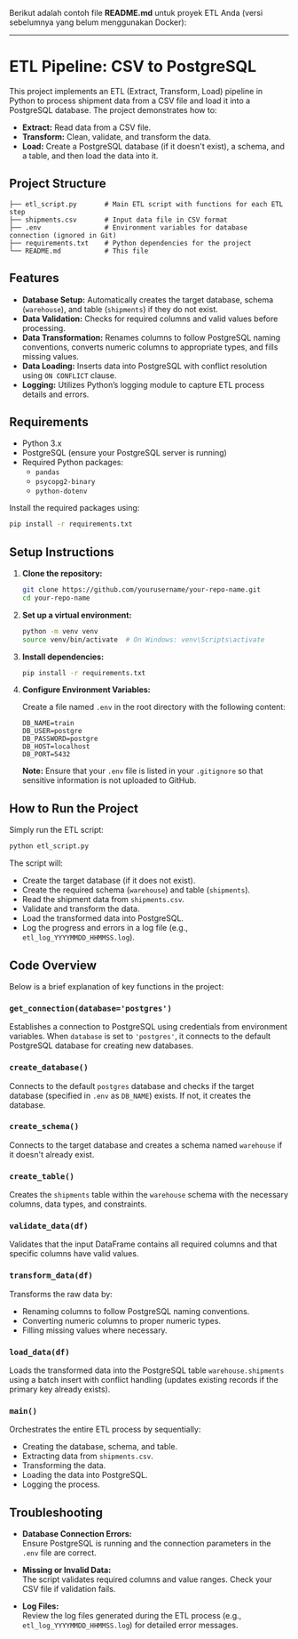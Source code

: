 Berikut adalah contoh file **README.md** untuk proyek ETL Anda (versi sebelumnya yang belum menggunakan Docker):

---

# ETL Pipeline: CSV to PostgreSQL

This project implements an ETL (Extract, Transform, Load) pipeline in Python to process shipment data from a CSV file and load it into a PostgreSQL database. The project demonstrates how to:

- **Extract:** Read data from a CSV file.
- **Transform:** Clean, validate, and transform the data.
- **Load:** Create a PostgreSQL database (if it doesn't exist), a schema, and a table, and then load the data into it.

## Project Structure

```
├── etl_script.py       # Main ETL script with functions for each ETL step
├── shipments.csv       # Input data file in CSV format
├── .env                # Environment variables for database connection (ignored in Git)
├── requirements.txt    # Python dependencies for the project
└── README.md           # This file
```

## Features

- **Database Setup:** Automatically creates the target database, schema (`warehouse`), and table (`shipments`) if they do not exist.
- **Data Validation:** Checks for required columns and valid values before processing.
- **Data Transformation:** Renames columns to follow PostgreSQL naming conventions, converts numeric columns to appropriate types, and fills missing values.
- **Data Loading:** Inserts data into PostgreSQL with conflict resolution using `ON CONFLICT` clause.
- **Logging:** Utilizes Python’s logging module to capture ETL process details and errors.

## Requirements

- Python 3.x
- PostgreSQL (ensure your PostgreSQL server is running)
- Required Python packages:
  - `pandas`
  - `psycopg2-binary`
  - `python-dotenv`

Install the required packages using:

```bash
pip install -r requirements.txt
```

## Setup Instructions

1. **Clone the repository:**

   ```bash
   git clone https://github.com/yourusername/your-repo-name.git
   cd your-repo-name
   ```

2. **Set up a virtual environment:**

   ```bash
   python -m venv venv
   source venv/bin/activate  # On Windows: venv\Scripts\activate
   ```

3. **Install dependencies:**

   ```bash
   pip install -r requirements.txt
   ```

4. **Configure Environment Variables:**

   Create a file named `.env` in the root directory with the following content:

   ```env
   DB_NAME=train
   DB_USER=postgre
   DB_PASSWORD=postgre
   DB_HOST=localhost
   DB_PORT=5432
   ```

   **Note:** Ensure that your `.env` file is listed in your `.gitignore` so that sensitive information is not uploaded to GitHub.

## How to Run the Project

Simply run the ETL script:

```bash
python etl_script.py
```

The script will:
- Create the target database (if it does not exist).
- Create the required schema (`warehouse`) and table (`shipments`).
- Read the shipment data from `shipments.csv`.
- Validate and transform the data.
- Load the transformed data into PostgreSQL.
- Log the progress and errors in a log file (e.g., `etl_log_YYYYMMDD_HHMMSS.log`).

## Code Overview

Below is a brief explanation of key functions in the project:

### `get_connection(database='postgres')`
Establishes a connection to PostgreSQL using credentials from environment variables. When `database` is set to `'postgres'`, it connects to the default PostgreSQL database for creating new databases.

### `create_database()`
Connects to the default `postgres` database and checks if the target database (specified in `.env` as `DB_NAME`) exists. If not, it creates the database.

### `create_schema()`
Connects to the target database and creates a schema named `warehouse` if it doesn't already exist.

### `create_table()`
Creates the `shipments` table within the `warehouse` schema with the necessary columns, data types, and constraints.

### `validate_data(df)`
Validates that the input DataFrame contains all required columns and that specific columns have valid values.

### `transform_data(df)`
Transforms the raw data by:
- Renaming columns to follow PostgreSQL naming conventions.
- Converting numeric columns to proper numeric types.
- Filling missing values where necessary.

### `load_data(df)`
Loads the transformed data into the PostgreSQL table `warehouse.shipments` using a batch insert with conflict handling (updates existing records if the primary key already exists).

### `main()`
Orchestrates the entire ETL process by sequentially:
- Creating the database, schema, and table.
- Extracting data from `shipments.csv`.
- Transforming the data.
- Loading the data into PostgreSQL.
- Logging the process.

## Troubleshooting

- **Database Connection Errors:**  
  Ensure PostgreSQL is running and the connection parameters in the `.env` file are correct.
  
- **Missing or Invalid Data:**  
  The script validates required columns and value ranges. Check your CSV file if validation fails.
  
- **Log Files:**  
  Review the log files generated during the ETL process (e.g., `etl_log_YYYYMMDD_HHMMSS.log`) for detailed error messages.



